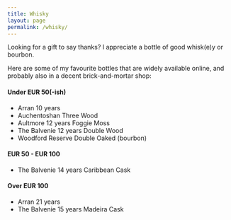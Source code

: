 ```yaml
---
title: Whisky
layout: page
permalink: /whisky/
---
```

Looking for a gift to say thanks? I appreciate a bottle of good whisk(e)y or bourbon.

Here are some of my favourite bottles that are widely available online, and probably also in a decent brick-and-mortar shop:

#### Under EUR 50(-ish)
* Arran 10 years
* Auchentoshan Three Wood
* Aultmore 12 years Foggie Moss 
* The Balvenie 12 years Double Wood 
* Woodford Reserve Double Oaked (bourbon)

#### EUR 50 -  EUR 100
* The Balvenie 14 years Caribbean Cask

#### Over EUR 100
* Arran 21 years
* The Balvenie 15 years Madeira Cask 